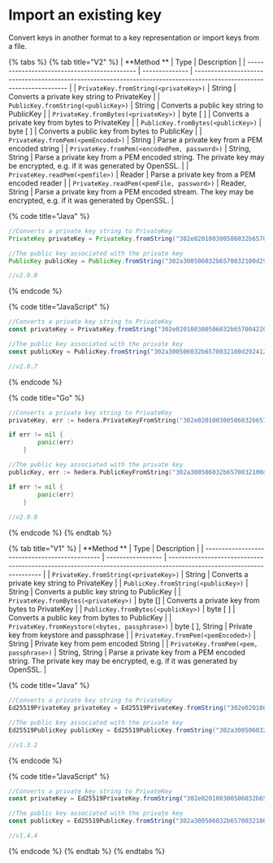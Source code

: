 # Import an existing key

Convert keys in another format to a key representation or import keys from a file. 

{% tabs %}
{% tab title="V2" %}
| **Method **                                  | Type           | Description                                                                                                           |
| -------------------------------------------- | -------------- | --------------------------------------------------------------------------------------------------------------------- |
| `PrivateKey.fromString(<privateKey>)`        | String         | Converts a private key string to PrivateKey                                                                           |
| `PublicKey.fromString(<publicKey>)`          | String         | Converts a public key string to PublicKey                                                                             |
| `PrivateKey.fromBytes(<privateKey>)`         | byte \[ ]      | Converts a private key from bytes to PrivateKey                                                                       |
| `PublicKey.fromBytes(<publicKey>)`           | byte \[ ]      | Converts a public key from bytes to PublicKey                                                                         |
| `PrivateKey.fromPem(<pemEncoded>)`           | String         | Parse a private key from a PEM encoded string                                                                         |
| `PrivateKey.fromPem(<encodedPem, password>)` | String, String | Parse a private key from a PEM encoded string. The private key may be encrypted, e.g. if it was generated by OpenSSL. |
| `PrivateKey.readPem(<pemfile>)`              | Reader         | Parse a private key from a PEM encoded reader                                                                         |
| `PrivateKey.readPem(<pemFile, password>)`    | Reader, String | Parse a private key from a PEM encoded stream. The key may be encrypted, e.g. if it was generated by OpenSSL.         |

{% code title="Java" %}
```java
//Converts a private key string to PrivateKey
PrivateKey privateKey = PrivateKey.fromString("302e020100300506032b6570042204201d5b7516488d7010e3730ab7432f7115a7588ad76553153f6e108c62cbd1ff25");

//The public key associated with the private key
PublicKey publicKey = PublicKey.fromString("302a300506032b6570032100d292412f1c86507224c1db656050c2162c91983540d608f6a31e9b43359bc5e");

//v2.0.0
```
{% endcode %}

{% code title="JavaScript" %}
```javascript
//Converts a private key string to PrivateKey
const privateKey = PrivateKey.fromString("302e020100300506032b6570042204201d5b7516488d7010e3730ab7432f7115a7588ad76553153f6e108c62cbd1ff25");

//The public key associated with the private key
const publicKey = PublicKey.fromString("302a300506032b6570032100d292412f1c86507224c1db656050c2162c91983540d608f6a31e9b43359bc5e");

//v2.0.7
```
{% endcode %}

{% code title="Go" %}
```go
//Converts a private key string to PrivateKey
privateKey, err := hedera.PrivateKeyFromString("302e020100300506032b65700422042012a4a4add3d885bd61d7ce5cff88c5ef2d510651add00a7f64cb90de3359b105")

if err != nil {
		panic(err)
	}

//The public key associated with the private key
publicKey, err := hedera.PublicKeyFromString("302a300506032b6570032100d292412f1c86507224c1db656050c2162c91983540d608f6a31e9b43359bc5e")

if err != nil {
		panic(err)
	}
	
//v2.0.0
```
{% endcode %}
{% endtab %}

{% tab title="V1" %}
| **Method **                                    | Type              | Description                                                                                                           |
| ---------------------------------------------- | ----------------- | --------------------------------------------------------------------------------------------------------------------- |
| `PrivateKey.fromString(<privateKey>)`          | String            | Converts a private key string to PrivateKey                                                                           |
| `PublicKey.fromString(<publicKey>)`            | String            | Converts a public key string to PublicKey                                                                             |
| `PrivateKey.fromBytes(<privateKey>)`           | byte \[]          | Converts a private key from bytes to PrivateKey                                                                       |
| `PublicKey.fromBytes(<publicKey>)`             | byte \[ ]         | Converts a public key from bytes to PublicKey                                                                         |
| `PrivateKey.fromKeystore(<bytes, passphrase>)` | byte \[ ], String | Private key from keystore and passphrase                                                                              |
| `PrivateKey.fromPem(<pemEncoded>)`             | String            | Private key from pem encoded String                                                                                   |
| `PrivateKey.fromPem(<pem, passphrase>)`        | String, String    | Parse a private key from a PEM encoded string. The private key may be encrypted, e.g. if it was generated by OpenSSL. |

{% code title="Java" %}
```java
//Converts a private key string to PrivateKey
Ed25519PrivateKey privateKey = Ed25519PrivateKey.fromString("302e020100300506032b6570042204201d5b7516488d7010e3730ab7432f7115a7588ad76553153f6e108c62cbd1ff25");

//The public key associated with the private key
Ed25519PublicKey publicKey = Ed25519PublicKey.fromString("302a300506032b6570032100d292412f1c86507224c1db656050c2162c91983540d608f6a31e9b43359bc5e");

//v1.3.2
```
{% endcode %}

{% code title="JavaScript" %}
```javascript
//Converts a private key string to PrivateKey
const privateKey = Ed25519PrivateKey.fromString("302e020100300506032b6570042204201d5b7516488d7010e3730ab7432f7115a7588ad76553153f6e108c62cbd1ff25");

//The public key associated with the private key
const publicKey = Ed25519PublicKey.fromString("302a300506032b6570032100d292412f1c86507224c1db656050c2162c91983540d608f6a31e9b43359bc5e");

//v1.4.4
```
{% endcode %}
{% endtab %}
{% endtabs %}

####
